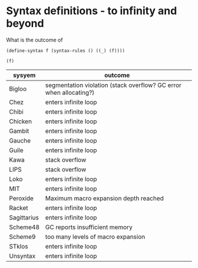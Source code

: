 # Syntax definitions - to infinity and beyond

What is the outcome of

```
(define-syntax f (syntax-rules () ((_) (f))))

(f)
```

| sysyem   | outcome |
|---|---|
| Bigloo      | segmentation violation (stack overflow? GC error when allocating?) |
| Chez        | enters infinite loop |
| Chibi       | enters infinite loop |
| Chicken     | enters infinite loop |
| Gambit      | enters infinite loop |
| Gauche      | enters infinite loop |
| Guile       | enters infinite loop |
| Kawa        | stack overflow |
| LIPS        | stack overflow |
| Loko        | enters infinite loop |
| MIT         | enters infinite loop |
| Peroxide    | Maximum macro expansion depth reached |
| Racket      | enters infinite loop |
| Sagittarius | enters infinite loop |
| Scheme48    | GC reports insufficient memory |
| Scheme9     | too many levels of macro expansion |
| STklos      | enters infinite loop |
| Unsyntax    | enters infinite loop |
